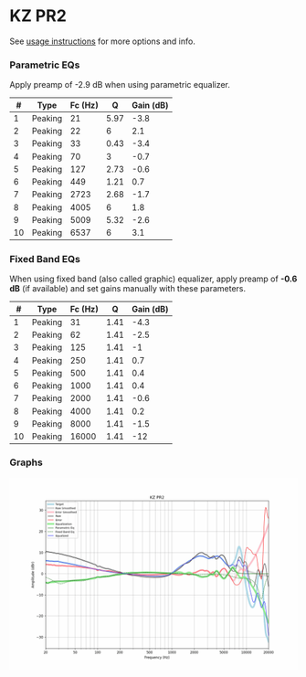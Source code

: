 # KZ PR2
See [usage instructions](https://github.com/jaakkopasanen/AutoEq#usage) for more options and info.

### Parametric EQs
Apply preamp of -2.9 dB when using parametric equalizer.

|   # | Type    |   Fc (Hz) |    Q |   Gain (dB) |
|-----|---------|-----------|------|-------------|
|   1 | Peaking |        21 | 5.97 |        -3.8 |
|   2 | Peaking |        22 | 6    |         2.1 |
|   3 | Peaking |        33 | 0.43 |        -3.4 |
|   4 | Peaking |        70 | 3    |        -0.7 |
|   5 | Peaking |       127 | 2.73 |        -0.6 |
|   6 | Peaking |       449 | 1.21 |         0.7 |
|   7 | Peaking |      2723 | 2.68 |        -1.7 |
|   8 | Peaking |      4005 | 6    |         1.8 |
|   9 | Peaking |      5009 | 5.32 |        -2.6 |
|  10 | Peaking |      6537 | 6    |         3.1 |

### Fixed Band EQs
When using fixed band (also called graphic) equalizer, apply preamp of **-0.6 dB** (if available) and set gains manually with these parameters.

|   # | Type    |   Fc (Hz) |    Q |   Gain (dB) |
|-----|---------|-----------|------|-------------|
|   1 | Peaking |        31 | 1.41 |        -4.3 |
|   2 | Peaking |        62 | 1.41 |        -2.5 |
|   3 | Peaking |       125 | 1.41 |        -1   |
|   4 | Peaking |       250 | 1.41 |         0.7 |
|   5 | Peaking |       500 | 1.41 |         0.4 |
|   6 | Peaking |      1000 | 1.41 |         0.4 |
|   7 | Peaking |      2000 | 1.41 |        -0.6 |
|   8 | Peaking |      4000 | 1.41 |         0.2 |
|   9 | Peaking |      8000 | 1.41 |        -1.5 |
|  10 | Peaking |     16000 | 1.41 |       -12   |

### Graphs
![](./KZ%20PR2.png)
